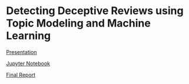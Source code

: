 # Detecting Deceptive Reviews using Topic Modeling and Machine Learning


[Presentation](https://1drv.ms/p/s!AjJH81UrU-YFog9ynetZC7kMVXBy)

[Jupyter Notebook](https://github.com/chrisgian/Capstone2-NLP-Hotel-Reviews/blob/master/NLP%20Project%202.ipynb)

[Final Report](https://github.com/chrisgian/Capstone2-NLP-Hotel-Reviews/wiki/Final-Report)
